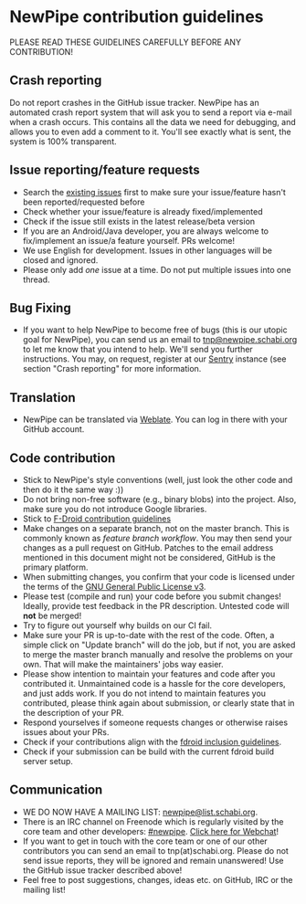 NewPipe contribution guidelines
===============================

PLEASE READ THESE GUIDELINES CAREFULLY BEFORE ANY CONTRIBUTION!

## Crash reporting

Do not report crashes in the GitHub issue tracker. NewPipe has an automated crash report system that will ask you to send a report via e-mail when a crash occurs. This contains all the data we need for debugging, and allows you to even add a comment to it. You'll see exactly what is sent, the system is 100% transparent.

## Issue reporting/feature requests

* Search the [existing issues](https://github.com/TeamNewPipe/NewPipe/issues) first to make sure your issue/feature hasn't been reported/requested before
* Check whether your issue/feature is already fixed/implemented
* Check if the issue still exists in the latest release/beta version
* If you are an Android/Java developer, you are always welcome to fix/implement an issue/a feature yourself. PRs welcome!
* We use English for development. Issues in other languages will be closed and ignored.
* Please only add *one* issue at a time. Do not put multiple issues into one thread.

## Bug Fixing
* If you want to help NewPipe to become free of bugs (this is our utopic goal for NewPipe), you can send us an email to tnp@newpipe.schabi.org to let me know that you intend to help. We'll send you further instructions. You may, on request, register at our [Sentry](https://sentry.schabi.org) instance (see section "Crash reporting" for more information.

## Translation

* NewPipe can be translated via [Weblate](https://hosted.weblate.org/projects/newpipe/strings/). You can log in there with your GitHub account.

## Code contribution

* Stick to NewPipe's style conventions (well, just look the other code and then do it the same way :))
* Do not bring non-free software (e.g., binary blobs) into the project. Also, make sure you do not introduce Google libraries.
* Stick to [F-Droid contribution guidelines](https://f-droid.org/wiki/page/Inclusion_Policy)
* Make changes on a separate branch, not on the master branch. This is commonly known as *feature branch workflow*. You may then send your changes as a pull request on GitHub. Patches to the email address mentioned in this document might not be considered, GitHub is the primary platform.
* When submitting changes, you confirm that your code is licensed under the terms of the [GNU General Public License v3](https://www.gnu.org/licenses/gpl-3.0.html).
* Please test (compile and run) your code before you submit changes! Ideally, provide test feedback in the PR description. Untested code will **not** be merged!
* Try to figure out yourself why builds on our CI fail.
* Make sure your PR is up-to-date with the rest of the code. Often, a simple click on "Update branch" will do the job, but if not, you are asked to merge the master branch manually and resolve the problems on your own. That will make the maintainers' jobs way easier.
* Please show intention to maintain your features and code after you contributed it. Unmaintained code is a hassle for the core developers, and just adds work. If you do not intend to maintain features you contributed, please think again about submission, or clearly state that in the description of your PR.
* Respond yourselves if someone requests changes or otherwise raises issues about your PRs.
* Check if your contributions align with the [fdroid inclusion guidelines](https://f-droid.org/en/docs/Inclusion_Policy/).
* Check if your submission can be build with the current fdroid build server setup.

## Communication

* WE DO NOW HAVE A MAILING LIST: [newpipe@list.schabi.org](https://list.schabi.org/cgi-bin/mailman/listinfo/newpipe).
* There is an IRC channel on Freenode which is regularly visited by the core team and other developers: [#newpipe](irc:irc.freenode.net/newpipe). [Click here for Webchat](https://webchat.freenode.net/?channels=newpipe)!
* If you want to get in touch with the core team or one of our other contributors you can send an email to tnp(at)schabi.org. Please do not send issue reports, they will be ignored and remain unanswered! Use the GitHub issue tracker described above!
* Feel free to post suggestions, changes, ideas etc. on GitHub, IRC or the mailing list!
